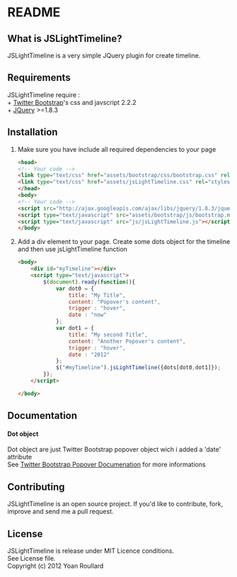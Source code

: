 README
======

What is JSLightTimeline?
-----------------

JSLightTimeline is a very simple JQuery plugin for create timeline. 

Requirements
------------

JSLightTimeline require :  
      + [Twitter Bootstrap](https://github.com/twitter/bootstrap)'s css and javscript 2.2.2  
      + [JQuery](https://github.com/jquery/jquery) >=1.8.3  

Installation
------------
1. Make sure you have include all required dependencies to your page  
	```html
	<head>
	<!-- Your code -->	
	<link type="text/css" href="assets/bootstrap/css/bootstrap.css" rel="stylesheet" media="screen" />    
	<link type="text/css" href="assets/jsLightTimeline.css" rel="stylesheet" media="screen" />  
	</head>  
	<body>
	<!-- Your code -->	
	<script src="http://ajax.googleapis.com/ajax/libs/jquery/1.8.3/jquery.min.js"></script>  
	<script type="text/javascript" src="assets/bootstrap/js/bootstrap.min.js"></script>  
	<script type="text/javascript" src="js/jsLightTimeline.js"></script>  
	</body>
	```

2. Add a div element to your page. Create some dots object for the timeline and then use jsLightTimeline function  
	```html
	<body>
		<div id="myTimeline"></div>
		<script type="text/javascript">
			$(document).ready(function(){
				var dot0 = {
					title: "My Title",
					content: "Popover's content",
					trigger : "hover",
					date : "now"
				};
				var dot1 = {
					title: "My second Title",
					content: "Another Popover's content",
					trigger : "hover",
					date : "2012"
				};
				$("#myTimeline").jsLightTimeline({dots[dot0,dot1]});
			});	
		</script>
	
	</body>
	```  

Documentation
-------------

#### Dot object ####
Dot object are just Twitter Bootstrap popover object wich i added a 'date' attribute  
See [Twitter Bootstrap Popover Documenation](http://twitter.github.com/bootstrap/javascript.html#popovers "Popover Documentation") for more informations

Contributing
------------

JSLightTimeline is an open source project.
If you'd like to contribute, fork, improve and send me a pull request.

License
----------------------

JSLightTimeline is release under MIT Licence conditions.  
See License file.  
Copyright (c) 2012 Yoan Roullard  

